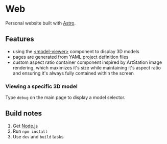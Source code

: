 # Web

Personal website built with [Astro](https://astro.build/).

## Features

- using the [\<model-viewer\>](https://github.com/google/model-viewer/tree/master/packages/model-viewer) component to display 3D models
- pages are generated from YAML project definition files
- custom aspect ratio container component inspired by ArtStation image rendering, which maximizes it's size while maintaining it's aspect ratio and ensuring it's always fully contained within the screen

### Viewing a specific 3D model

Type `debug` on the main page to display a model selector.

## Build notes

1. Get [Node.js](https://nodejs.org)
2. Run `npm install`
3. Use `dev` and `build` tasks
